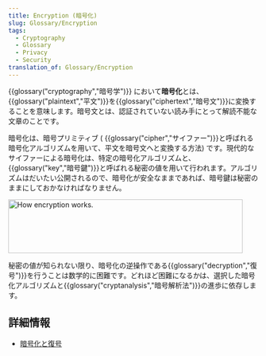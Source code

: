 ```yaml
---
title: Encryption (暗号化)
slug: Glossary/Encryption
tags:
  - Cryptography
  - Glossary
  - Privacy
  - Security
translation_of: Glossary/Encryption
---
```

<p>{{glossary("cryptography","暗号学")}} において<strong>暗号化</strong>とは、 {{glossary("plaintext","平文")}}を{{glossary("ciphertext","暗号文")}}に変換することを意味します。暗号文とは、認証されていない読み手にとって解読不能な文章のことです。</p>

<p>暗号化は、暗号プリミティブ ( {{glossary("cipher","サイファー")}}と呼ばれる暗号化アルゴリズムを用いて、平文を暗号文へと変換する方法) です。現代的なサイファーによる暗号化は、特定の暗号化アルゴリズムと、{{glossary("key","暗号鍵")}}と呼ばれる秘密の値を用いて行われます。アルゴリズムはだいたい公開されるので、暗号化が安全なままであれば、暗号鍵は秘密のままにしておかなければなりません。</p>

<p><img alt="How encryption works." src="https://mdn.mozillademos.org/files/9815/Encryption.png" style="height: 108px; width: 472px;"></p>

<p>秘密の値が知られない限り、暗号化の逆操作である{{glossary("decryption","復号")}}を行うことは数学的に困難です。どれほど困難になるかは、選択した暗号化アルゴリズムと{{glossary("cryptanalysis","暗号解析法")}}の進歩に依存します。</p>

<h2 id="詳細情報">詳細情報</h2>

<ul>
 <li><a href="/ja/docs/Encryption_and_Decryption">暗号化と復号</a></li>
</ul>
